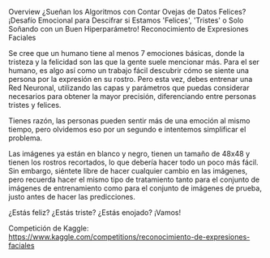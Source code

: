 Overview
¿Sueñan los Algoritmos con Contar Ovejas de Datos Felices? ¡Desafío Emocional para Descifrar si Estamos 'Felices', 'Tristes' o Solo Soñando con un Buen Hiperparámetro!
Reconocimiento de Expresiones Faciales

Se cree que un humano tiene al menos 7 emociones básicas, donde la tristeza y la felicidad son las que la gente suele mencionar más. Para el ser humano, es algo así como un trabajo fácil descubrir cómo se siente una persona por la expresión en su rostro. Pero esta vez, debes entrenar una Red Neuronal, utilizando las capas y parámetros que puedas considerar necesarios para obtener la mayor precisión, diferenciando entre personas tristes y felices.

Tienes razón, las personas pueden sentir más de una emoción al mismo tiempo, pero olvidemos eso por un segundo e intentemos simplificar el problema.

Las imágenes ya están en blanco y negro, tienen un tamaño de 48x48 y tienen los rostros recortados, lo que debería hacer todo un poco más fácil. Sin embargo, siéntete libre de hacer cualquier cambio en las imágenes, pero recuerda hacer el mismo tipo de tratamiento tanto para el conjunto de imágenes de entrenamiento como para el conjunto de imágenes de prueba, justo antes de hacer las predicciones.

¿Estás feliz? ¿Estás triste? ¿Estás enojado? ¡Vamos!

Competición de Kaggle: https://www.kaggle.com/competitions/reconocimiento-de-expresiones-faciales
